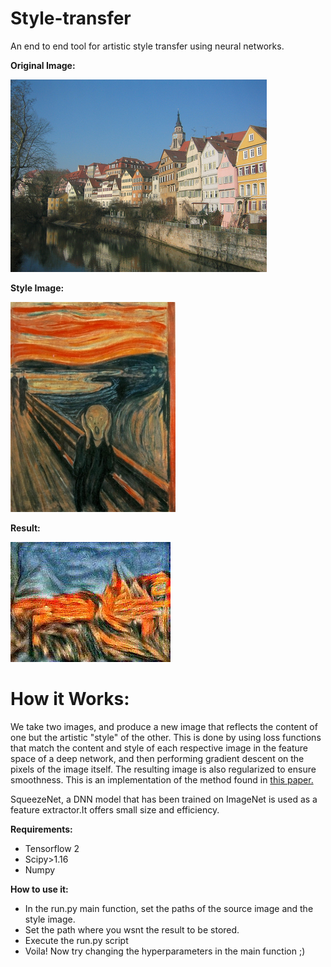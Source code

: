 # Style-transfer
An end to end tool for artistic style transfer using neural networks.

**Original Image:**

![](rd_imgs/tubingen_rd.jpg "ORORORORORO")

**Style Image:**

![](rd_imgs/the_scream_rd.jpg)

**Result:**

![](result.jpg)

# How it Works:
We take two images, and produce a new image that reflects the content of one but the artistic "style" of the other. This is done by using loss functions that match the content and style of each respective image in the feature space of a deep network, and then performing gradient descent on the pixels of the image itself.
The resulting image is also regularized to ensure smoothness.
This is an implementation of the method found in  [this paper.](https://www.cv-foundation.org/openaccess/content_cvpr_2016/papers/Gatys_Image_Style_Transfer_CVPR_2016_paper.pdf)

SqueezeNet, a DNN model that has been trained on ImageNet is used as a feature extractor.It offers small size and efficiency.


**Requirements:** 
* Tensorflow 2
* Scipy>1.16
* Numpy

**How to use it:**
* In the run.py main function, set the paths of the source image and the style image.
* Set the path where you wsnt the result to be stored.
* Execute the run.py script
* Voila! Now try changing the hyperparameters in the main function ;)
